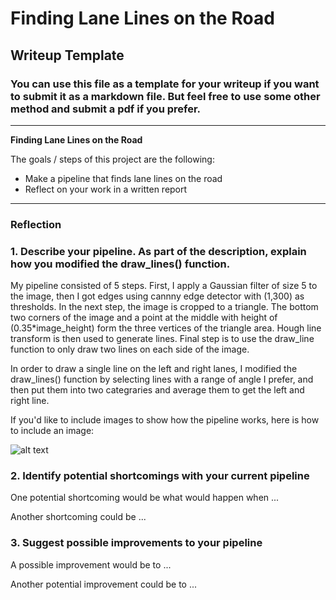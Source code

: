 # **Finding Lane Lines on the Road** 

## Writeup Template

### You can use this file as a template for your writeup if you want to submit it as a markdown file. But feel free to use some other method and submit a pdf if you prefer.

---

**Finding Lane Lines on the Road**

The goals / steps of this project are the following:
* Make a pipeline that finds lane lines on the road
* Reflect on your work in a written report


[//]: # (Image References)

[image1]: ./examples/grayscale.jpg "Grayscale"

---

### Reflection

### 1. Describe your pipeline. As part of the description, explain how you modified the draw_lines() function.

My pipeline consisted of 5 steps. First, I apply a Gaussian filter of size 5 to the image, then I got edges using cannny edge detector with (1,300) as thresholds. In the next step, the image is cropped to a triangle. The bottom two corners of the image and a point at the middle with height of (0.35*image_height) form the three vertices of the triangle area. Hough line transform is then used to generate lines. Final step is to use the draw_line function to only draw two lines on each side of the image.

In order to draw a single line on the left and right lanes, I modified the draw_lines() function by selecting lines with a range of angle I prefer, and then put them into two categraries and average them to get the left and right line.

If you'd like to include images to show how the pipeline works, here is how to include an image: 

![alt text][image1]


### 2. Identify potential shortcomings with your current pipeline


One potential shortcoming would be what would happen when ... 

Another shortcoming could be ...


### 3. Suggest possible improvements to your pipeline

A possible improvement would be to ...

Another potential improvement could be to ...
